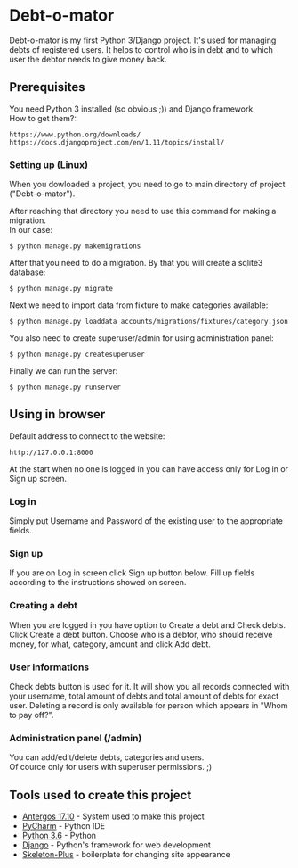 # Debt-o-mator

Debt-o-mator is my first Python 3/Django project. It's used for managing debts of registered users.
It helps to control who is in debt and to which user the debtor needs to give money back.


## Prerequisites

You need Python 3 installed (so obvious ;)) and Django framework.  
How to get them?:

```
https://www.python.org/downloads/
https://docs.djangoproject.com/en/1.11/topics/install/
```

### Setting up (Linux)

When you dowloaded a project, you need to go to main directory of project ("Debt-o-mator"). 

After reaching that directory you need to use this command for making a migration.  
In our case:

```
$ python manage.py makemigrations
```

After that you need to do a migration. By that you will create a sqlite3 database:

```
$ python manage.py migrate
```

Next we need to import data from fixture to make categories available:

```
$ python manage.py loaddata accounts/migrations/fixtures/category.json
```

You also need to create superuser/admin for using administration panel:

```
$ python manage.py createsuperuser
```

Finally we can run the server:

```
$ python manage.py runserver
```


## Using in browser

Default address to connect to the website:

```
http://127.0.0.1:8000
```

At the start when no one is logged in you can have access only for Log in or Sign up screen.


### Log in

Simply put Username and Password of the existing user to the appropriate fields.


### Sign up

If you are on Log in screen click Sign up button below. Fill up fields according to the instructions showed on screen.


### Creating a debt

When you are logged in you have option to Create a debt and Check debts. Click Create a debt button.
Choose who is a debtor, who should receive money, for what, category, amount and click Add debt.


### User informations

Check debts button is used for it.
It will show you all records connected with your username, total amount of debts and total amount of debts for exact user.
Deleting a record is only available for person which appears in "Whom to pay off?".


### Administration panel (/admin)

You can add/edit/delete debts, categories and users.  
Of cource only for users with superuser permissions. ;)


## Tools used to create this project

* [Antergos 17.10](https://antergos.com) - System used to make this project
* [PyCharm](https://www.jetbrains.com/pycharm/) - Python IDE
* [Python 3.6](https://www.python.org) - Python
* [Django](https://www.djangoproject.com) - Python's framework for web development
* [Skeleton-Plus](https://github.com/oldaniel/skeleton-plus) - boilerplate for changing site appearance
